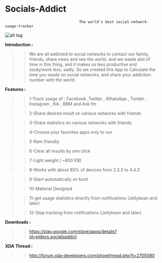 Socials-Addict
==============

                                      The world's best social-network-usage-tracker
                                      
 ![alt tag](http://s17.postimg.org/f0o4ahlsv/UUv_Yo_Mt_P.jpg:large)



**Introduction :**

>>We are all addicted to social networks to contact our family, friends, share news and see the world,
>>and we waste alot of time in this thing, and it makes us less productive and study/work less, sadly.
>>So we created this App to Calculate the time you waste on social networks, and share your addiction 
>>number with the world.
 
**Features :**
    
>>1-Track usage of : Facebook ,Twitter , WhatsApp , Tumblr , Instagram , Kik , BBM and Ask.fm

>>2-Share desired result on various networks with friends

>>3-Share statistics on various networks with friends 

>>4-Choose your favorites apps only to run

>>5-Ram friendly

>>6-Clear all results by one click

>>7-Light weight ( ~800 KB)

>>8-Works with about 85% of devices from 2.3.3 to 4.4.3

>>9-Start automatically on boot

>>10-Material Designed

>>11-get usage statistics directly from notifications (Jellybean and later)

>>12-Stop tracking from notifications (Jellybean and later)





**Downloads :**     

>>https://play.google.com/store/apps/details?id=pidevs.socialsaddict


**XDA Thread :**

>>http://forum.xda-developers.com/showthread.php?t=2705080

